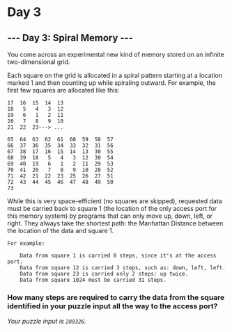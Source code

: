 # Day 3

## --- Day 3: Spiral Memory ---

You come across an experimental new kind of memory stored on an infinite two-dimensional grid.

Each square on the grid is allocated in a spiral pattern starting at a location marked 1 and then counting up while spiraling outward. For example, the first few squares are allocated like this:

```
17  16  15  14  13
18   5   4   3  12
19   6   1   2  11
20   7   8   9  10
21  22  23---> ...

```

```
65  64  63  62  61  60  59  58  57
66  37  36  35  34  33  32  31  56
67  38  17  16  15  14  13  30  55
68  39  18   5   4   3  12  30  54
69  40  19   6   1   2  11  29  53
70  41  20   7   8   9  10  28  52
71  42  21  22  23  25  26  27  51
72  43  44  45  46  47  48  49  50
73
```
While this is very space-efficient (no squares are skipped), requested data must be carried back to square 1 (the location of the only access port for this memory system) by programs that can only move up, down, left, or right. They always take the shortest path: the Manhattan Distance between the location of the data and square 1.

```
For example:

    Data from square 1 is carried 0 steps, since it's at the access port.
    Data from square 12 is carried 3 steps, such as: down, left, left.
    Data from square 23 is carried only 2 steps: up twice.
    Data from square 1024 must be carried 31 steps.

```

### How many steps are required to carry the data from the square identified in your puzzle input all the way to the access port?

*Your puzzle input is `289326`.*
